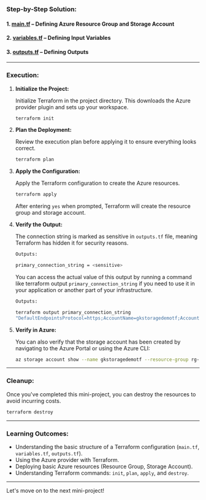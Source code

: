 ### **Step-by-Step Solution:**

#### 1. **[main.tf](https://github.com/jkgaurav/tf-az-mini-projs/blob/main/mini-proj-1/terraform-azure-storage/main.tf)** – Defining Azure Resource Group and Storage Account

#### 2. **[variables.tf](https://github.com/jkgaurav/tf-az-mini-projs/blob/main/mini-proj-1/terraform-azure-storage/variables.tf)** – Defining Input Variables

#### 3. **[outputs.tf](https://github.com/jkgaurav/tf-az-mini-projs/blob/main/mini-proj-1/terraform-azure-storage/outputs.tf)** – Defining Outputs

---

### **Execution:**

1. **Initialize the Project:**

   Initialize Terraform in the project directory. This downloads the Azure provider plugin and sets up your workspace.

   ```bash
   terraform init
   ```

2. **Plan the Deployment:**

   Review the execution plan before applying it to ensure everything looks correct.

   ```bash
   terraform plan
   ```

3. **Apply the Configuration:**

   Apply the Terraform configuration to create the Azure resources.

   ```bash
   terraform apply
   ```

   After entering `yes` when prompted, Terraform will create the resource group and storage account.

4. **Verify the Output:**

   The connection string is marked as sensitive in `outputs.tf` file, meaning Terraform has hidden it for security reasons.

   ```bash
   Outputs:

   primary_connection_string = <sensitive>
   ```

   You can access the actual value of this output by running a command like terraform output `primary_connection_string` if you need to use it in your application or another part of your infrastructure.

   ```bash
   Outputs:

   terraform output primary_connection_string
   "DefaultEndpointsProtocol=https;AccountName=gkstoragedemotf;AccountKey=xxxxxxxxxxxxxxxxxxxxxxxxxxxxxxxxxxxxxxxxxxxxxxxxxxx;EndpointSuffix=core.windows.net"
   ```

6. **Verify in Azure:**

   You can also verify that the storage account has been created by navigating to the Azure Portal or using the Azure CLI:

   ```bash
   az storage account show --name gkstoragedemotf --resource-group rg-terraform-demo
   ```

---

### **Cleanup:**

Once you've completed this mini-project, you can destroy the resources to avoid incurring costs.

```bash
terraform destroy
```

---

### **Learning Outcomes:**
- Understanding the basic structure of a Terraform configuration (`main.tf`, `variables.tf`, `outputs.tf`).
- Using the Azure provider with Terraform.
- Deploying basic Azure resources (Resource Group, Storage Account).
- Understanding Terraform commands: `init`, `plan`, `apply`, and `destroy`.

---

Let's move on to the next mini-project!
